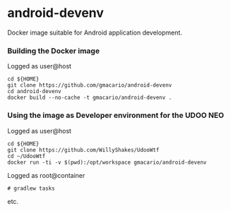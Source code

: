 # android-devenv

Docker image suitable for Android application development.

### Building the Docker image

Logged as user@host

```
cd ${HOME}
git clone https://github.com/gmacario/android-devenv
cd android-devenv
docker build --no-cache -t gmacario/android-devenv .
```

### Using the image as Developer environment for the UDOO NEO

Logged as user@host

```
cd ${HOME}
git clone https://github.com/WillyShakes/UdooWtf
cd ~/UdooWtf
docker run -ti -v $(pwd):/opt/workspace gmacario/android-devenv
```

Logged as root@container

```
# gradlew tasks
```

etc.

<!-- EOF -->
